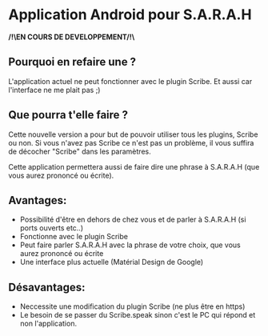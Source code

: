 # Application Android pour S.A.R.A.H


**/!\EN COURS DE DEVELOPPEMENT/!\\**

Pourquoi en refaire une ?
-------------------------

L'application actuel ne peut fonctionner avec le plugin Scribe.
Et aussi car l'interface ne me plait pas ;)

Que pourra t'elle faire ?
-------------------------

Cette nouvelle version a pour but de pouvoir utiliser tous les plugins, Scribe ou non.
Si vous n'avez pas Scribe ce n'est pas un problème, il vous suffira de décocher "Scribe" dans les paramètres.

Cette application permettera aussi de faire dire une phrase à S.A.R.A.H (que vous aurez prononcé ou écrite).

Avantages:
----------
- Possibilité d'être en dehors de chez vous et de parler à S.A.R.A.H (si ports ouverts etc..)
- Fonctionne avec le plugin Scribe
- Peut faire parler S.A.R.A.H avec la phrase de votre choix, que vous aurez prononcé ou écrite
- Une interface plus actuelle (Matérial Design de Google)

Désavantages:
-------------
- Neccessite une modification du plugin Scribe (ne plus être en https)
- Le besoin de se passer du Scribe.speak sinon c'est le PC qui répond et non l'application.
